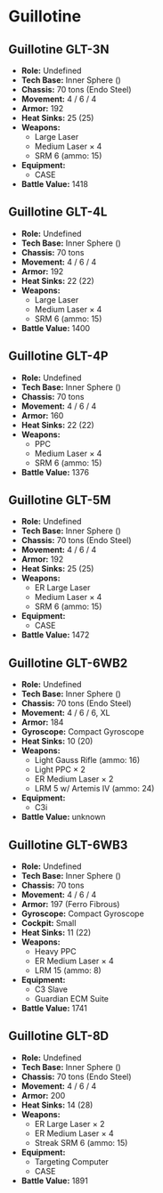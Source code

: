 # Guillotine
## Guillotine GLT-3N
- **Role:** Undefined
- **Tech Base:** Inner Sphere ()
- **Chassis:** 70 tons (Endo Steel)
- **Movement:** 4 / 6 / 4
- **Armor:** 192
- **Heat Sinks:** 25 (25)
- **Weapons:**
  - Large Laser
  - Medium Laser × 4
  - SRM 6 (ammo: 15)
- **Equipment:**
  - CASE
- **Battle Value:** 1418

## Guillotine GLT-4L
- **Role:** Undefined
- **Tech Base:** Inner Sphere ()
- **Chassis:** 70 tons
- **Movement:** 4 / 6 / 4
- **Armor:** 192
- **Heat Sinks:** 22 (22)
- **Weapons:**
  - Large Laser
  - Medium Laser × 4
  - SRM 6 (ammo: 15)
- **Battle Value:** 1400

## Guillotine GLT-4P
- **Role:** Undefined
- **Tech Base:** Inner Sphere ()
- **Chassis:** 70 tons
- **Movement:** 4 / 6 / 4
- **Armor:** 160
- **Heat Sinks:** 22 (22)
- **Weapons:**
  - PPC
  - Medium Laser × 4
  - SRM 6 (ammo: 15)
- **Battle Value:** 1376

## Guillotine GLT-5M
- **Role:** Undefined
- **Tech Base:** Inner Sphere ()
- **Chassis:** 70 tons (Endo Steel)
- **Movement:** 4 / 6 / 4
- **Armor:** 192
- **Heat Sinks:** 25 (25)
- **Weapons:**
  - ER Large Laser
  - Medium Laser × 4
  - SRM 6 (ammo: 15)
- **Equipment:**
  - CASE
- **Battle Value:** 1472

## Guillotine GLT-6WB2
- **Role:** Undefined
- **Tech Base:** Inner Sphere ()
- **Chassis:** 70 tons (Endo Steel)
- **Movement:** 4 / 6 / 6, XL
- **Armor:** 184
- **Gyroscope:** Compact Gyroscope
- **Heat Sinks:** 10 (20)
- **Weapons:**
  - Light Gauss Rifle (ammo: 16)
  - Light PPC × 2
  - ER Medium Laser × 2
  - LRM 5 w/ Artemis IV (ammo: 24)
- **Equipment:**
  - C3i
- **Battle Value:** unknown

## Guillotine GLT-6WB3
- **Role:** Undefined
- **Tech Base:** Inner Sphere ()
- **Chassis:** 70 tons
- **Movement:** 4 / 6 / 4
- **Armor:** 197 (Ferro Fibrous)
- **Gyroscope:** Compact Gyroscope
- **Cockpit:** Small
- **Heat Sinks:** 11 (22)
- **Weapons:**
  - Heavy PPC
  - ER Medium Laser × 4
  - LRM 15 (ammo: 8)
- **Equipment:**
  - C3 Slave
  - Guardian ECM Suite
- **Battle Value:** 1741

## Guillotine GLT-8D
- **Role:** Undefined
- **Tech Base:** Inner Sphere ()
- **Chassis:** 70 tons (Endo Steel)
- **Movement:** 4 / 6 / 4
- **Armor:** 200
- **Heat Sinks:** 14 (28)
- **Weapons:**
  - ER Large Laser × 2
  - ER Medium Laser × 4
  - Streak SRM 6 (ammo: 15)
- **Equipment:**
  - Targeting Computer
  - CASE
- **Battle Value:** 1891

